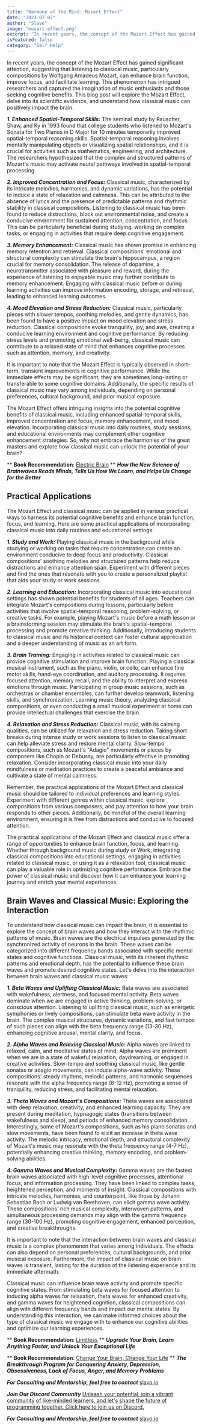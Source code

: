 ```yaml
---
title: "Harmony of the Mind: Mozart Effect"
date: "2023-07-07"
author: "Slavo"
image: "mozart-effect.png"
excerpt: "In recent years, the concept of the Mozart Effect has gained significant attention, suggesting that listening to classical music, particularly compositions by Wolfgang Amadeus Mozart, can enhance brain function..."
isFeatured: false
category: "Self Help"
---
```


In recent years, the concept of the Mozart Effect has gained significant attention, suggesting that listening to classical music, particularly compositions by Wolfgang Amadeus Mozart, can enhance brain function, improve focus, and facilitate learning. This phenomenon has intrigued researchers and captured the imagination of music enthusiasts and those seeking cognitive benefits. This blog post will explore the Mozart Effect, delve into its scientific evidence, and understand how classical music can positively impact the brain.

**_1. Enhanced Spatial-Temporal Skills:_**
The seminal study by Rauscher, Shaw, and Ky in 1993 found that college students who listened to Mozart's Sonata for Two Pianos in D Major for 10 minutes temporarily improved spatial-temporal reasoning skills. Spatial-temporal reasoning involves mentally manipulating objects or visualizing spatial relationships, and it is crucial for activities such as mathematics, engineering, and architecture. The researchers hypothesized that the complex and structured patterns of Mozart's music may activate neural pathways involved in spatial-temporal processing.

**_2. Improved Concentration and Focus:_**
Classical music, characterized by its intricate melodies, harmonies, and dynamic variations, has the potential to induce a state of relaxation and calmness. This can be attributed to the absence of lyrics and the presence of predictable patterns and rhythmic stability in classical compositions. Listening to classical music has been found to reduce distractions, block out environmental noise, and create a conducive environment for sustained attention, concentration, and focus. This can be particularly beneficial during studying, working on complex tasks, or engaging in activities that require deep cognitive engagement.

**_3. Memory Enhancement:_**
Classical music has shown promise in enhancing memory retention and retrieval. Classical compositions' emotional and structural complexity can stimulate the brain's hippocampus, a region crucial for memory consolidation. The release of dopamine, a neurotransmitter associated with pleasure and reward, during the experience of listening to enjoyable music may further contribute to memory enhancement. Engaging with classical music before or during learning activities can improve information encoding, storage, and retrieval, leading to enhanced learning outcomes.

**_4. Mood Elevation and Stress Reduction:_**
Classical music, particularly pieces with slower tempos, soothing melodies, and gentle dynamics, has been found to have a positive impact on mood elevation and stress reduction. Classical compositions evoke tranquility, joy, and awe, creating a conducive learning environment and cognitive performance. By reducing stress levels and promoting emotional well-being, classical music can contribute to a relaxed state of mind that enhances cognitive processes such as attention, memory, and creativity.

It is important to note that the Mozart Effect is typically observed in short-term, transient improvements in cognitive performance. While the immediate effects may be significant, they are sometimes long-lasting or transferable to some cognitive domains. Additionally, the specific results of classical music may vary among individuals, depending on personal preferences, cultural background, and prior musical exposure.

The Mozart Effect offers intriguing insights into the potential cognitive benefits of classical music, including enhanced spatial-temporal skills, improved concentration and focus, memory enhancement, and mood elevation. Incorporating classical music into daily routines, study sessions, and educational environments may complement other cognitive enhancement strategies. So, why not embrace the harmonies of the great masters and explore how classical music can unlock the potential of your brain?

\*\* **Book Recommendation**: [Electric Brain](https://amzn.to/3PLjpoV)
\*\* **_How the New Science of Brainwaves Reads Minds, Tells Us How We Learn, and Helps Us Change for the Better_**

## Practical Applications

The Mozart Effect and classical music can be applied in various practical ways to harness its potential cognitive benefits and enhance brain function, focus, and learning. Here are some practical applications of incorporating classical music into daily routines and educational settings:

**_1. Study and Work:_**
Playing classical music in the background while studying or working on tasks that require concentration can create an environment conducive to deep focus and productivity. Classical compositions' soothing melodies and structured patterns help reduce distractions and enhance attention span. Experiment with different pieces and find the ones that resonate with you to create a personalized playlist that aids your study or work sessions.

**_2. Learning and Education:_**
Incorporating classical music into educational settings has shown potential benefits for students of all ages. Teachers can integrate Mozart's compositions during lessons, particularly before activities that involve spatial-temporal reasoning, problem-solving, or creative tasks. For example, playing Mozart's music before a math lesson or a brainstorming session may stimulate the brain's spatial-temporal processing and promote creative thinking. Additionally, introducing students to classical music and its historical context can foster cultural appreciation and a deeper understanding of music as an art form.

**_3. Brain Training:_**
Engaging in activities related to classical music can provide cognitive stimulation and improve brain function. Playing a classical musical instrument, such as the piano, violin, or cello, can enhance fine motor skills, hand-eye coordination, and auditory processing. It requires focused attention, memory recall, and the ability to interpret and express emotions through music. Participating in group music sessions, such as orchestras or chamber ensembles, can further develop teamwork, listening skills, and synchronization. Learning music theory, analyzing classical compositions, or even conducting a small musical experiment at home can provide intellectual challenges that exercise the brain.

**_4. Relaxation and Stress Reduction:_**
Classical music, with its calming qualities, can be utilized for relaxation and stress reduction. Taking short breaks during intense study or work sessions to listen to classical music can help alleviate stress and restore mental clarity. Slow-tempo compositions, such as Mozart's "Adagio" movements or pieces by composers like Chopin or Debussy, are particularly effective in promoting relaxation. Consider incorporating classical music into your daily mindfulness or meditation practices to create a peaceful ambiance and cultivate a state of mental calmness.

Remember, the practical applications of the Mozart Effect and classical music should be tailored to individual preferences and learning styles. Experiment with different genres within classical music, explore compositions from various composers, and pay attention to how your brain responds to other pieces. Additionally, be mindful of the overall learning environment, ensuring it is free from distractions and conducive to focused attention.

The practical applications of the Mozart Effect and classical music offer a range of opportunities to enhance brain function, focus, and learning. Whether through background music during study or Work, integrating classical compositions into educational settings, engaging in activities related to classical music, or using it as a relaxation tool, classical music can play a valuable role in optimizing cognitive performance. Embrace the power of classical music and discover how it can enhance your learning journey and enrich your mental experiences.

## Brain Waves and Classical Music: Exploring the Interaction

To understand how classical music can impact the brain, it is essential to explore the concept of brain waves and how they interact with the rhythmic patterns of music. Brain waves are the electrical impulses generated by the synchronized activity of neurons in the brain. These waves can be categorized into different frequency bands associated with specific mental states and cognitive functions. Classical music, with its inherent rhythmic patterns and emotional depth, has the potential to influence these brain waves and promote desired cognitive states. Let's delve into the interaction between brain waves and classical music waves:

**_1. Beta Waves and Uplifting Classical Music:_**
Beta waves are associated with wakefulness, alertness, and focused mental activity. Beta waves dominate when we are engaged in active thinking, problem-solving, or conscious attention. Listening to uplifting classical music, such as energetic symphonies or lively compositions, can stimulate beta wave activity in the brain. The complex musical structures, dynamic variations, and fast tempos of such pieces can align with the beta frequency range (13-30 Hz), enhancing cognitive arousal, mental clarity, and focus.

**_2. Alpha Waves and Relaxing Classical Music:_**
Alpha waves are linked to relaxed, calm, and meditative states of mind. Alpha waves are prominent when we are in a state of wakeful relaxation, daydreaming, or engaged in creative activities. Slow-tempo and soothing classical music, like gentle sonatas or adagio movements, can induce alpha-wave activity. These compositions' steady rhythms, melodic patterns, and harmonic sequences resonate with the alpha frequency range (8-12 Hz), promoting a sense of tranquility, reducing stress, and facilitating mental relaxation.

**_3. Theta Waves and Mozart's Compositions:_**
Theta waves are associated with deep relaxation, creativity, and enhanced learning capacity. They are present during meditation, hypnagogic states (transitions between wakefulness and sleep), and periods of enhanced memory consolidation. Interestingly, some of Mozart's compositions, such as his piano sonatas and slow movements, have been found to elicit an increase in theta wave activity. The melodic intricacy, emotional depth, and structural complexity of Mozart's music may resonate with the theta frequency range (4-7 Hz), potentially enhancing creative thinking, memory encoding, and problem-solving abilities.

**_4. Gamma Waves and Musical Complexity:_**
Gamma waves are the fastest brain waves associated with high-level cognitive processes, attentional focus, and information processing. They have been linked to complex tasks, heightened perception, and moments of insight. Classical compositions with intricate melodies, harmonies, and counterpoint, like those by Johann Sebastian Bach or Ludwig van Beethoven, can elicit gamma wave activity. These compositions' rich musical complexity, interwoven patterns, and simultaneous processing demands may align with the gamma frequency range (30-100 Hz), promoting cognitive engagement, enhanced perception, and creative breakthroughs.

It is important to note that the interaction between brain waves and classical music is a complex phenomenon that varies among individuals. The effects can also depend on personal preferences, cultural backgrounds, and prior musical exposure. Furthermore, the impact of classical music on brain waves is transient, lasting for the duration of the listening experience and its immediate aftermath.

Classical music can influence brain wave activity and promote specific cognitive states. From stimulating beta waves for focused attention to inducing alpha waves for relaxation, theta waves for enhanced creativity, and gamma waves for heightened cognition, classical compositions can align with different frequency bands and impact our mental states. By understanding this interaction, we can make informed choices about the type of classical music we engage with to enhance our cognitive abilities and optimize our learning experiences.

\*\* **Book Recommendation**: [Limitless](https://amzn.to/44q7u3U)
\*\* **_Upgrade Your Brain, Learn Anything Faster, and Unlock Your Exceptional Life_**

\*\* **Book Recommendation**: [Change Your Brain, Change Your Life](https://amzn.to/44rO5ja)
\*\* **_The Breakthrough Program for Conquering Anxiety, Depression, Obsessiveness, Lack of Focus, Anger, and Memory Problems_**

**_For Consulting and Mentorship, feel free to contact_** [slavo.io](/contact)

**_Join Our Discord Community_** [Unleash your potential, join a vibrant community of like-minded learners, and let's shape the future of programming together. Click here to join us on Discord.](https://discord.gg/9zvxqj4w)

**_For Consulting and Mentorship, feel free to contact_** [slavo.io](/contact)
